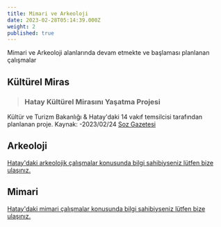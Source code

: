 ```yaml
---
title: Mimari ve Arkeoloji
date: 2023-02-28T05:14:39.000Z
weight: 2
published: true
---
```


Mimari ve Arkeoloji alanlarında devam etmekte ve başlaması planlanan çalışmalar

## Kültürel Miras

> ### Hatay Kültürel Mirasını Yaşatma Projesi

Kültür ve Turizm Bakanlığı & Hatay'daki 14 vakıf temsilcisi tarafından planlanan proje.
Kaynak:
-2023/02/24 [Soz Gazetesi](https://sozgazetesi.com.tr/2023/02/24/hatay-kulturel-mirasini-yasatma-projesi-start-aldi/)


## Arkeoloji
[Hatay'daki arkeolojik çalışmalar konusunda bilgi sahibiyseniz lütfen bize ulaşınız.](mailto:hataybenimsahsimeselem@gmail.com)

## Mimari
[Hatay'daki mimari çalışmalar konusunda bilgi sahibiyseniz lütfen bize ulaşınız.](mailto:hataybenimsahsimeselem@gmail.com)
